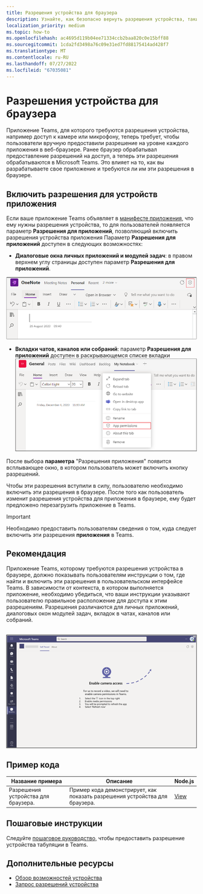 ```yaml
---
title: Разрешения устройства для браузера
description: Узнайте, как безопасно вернуть разрешения устройства, такие как доступ к камере или микрофону для приложений в веб-клиенте.
localization_priority: medium
ms.topic: how-to
ms.openlocfilehash: ac4695d119b04ee71334ccb2baa820c0e15bff88
ms.sourcegitcommit: 1cda2fd3498a76c09e31ed7fd88175414ad428f7
ms.translationtype: MT
ms.contentlocale: ru-RU
ms.lasthandoff: 07/27/2022
ms.locfileid: "67035081"
---
```

# <a name="device-permissions-for-the-browser"></a>Разрешения устройства для браузера

Приложение Teams, для которого требуются разрешения устройства, например доступ к камере или микрофону, теперь требует, чтобы пользователи вручную предоставили разрешение на уровне каждого приложения в веб-браузере. Ранее браузер обрабатывал предоставление разрешений на доступ, а теперь эти разрешения обрабатываются в Microsoft Teams. Это влияет на то, как вы разрабатываете свое приложение и требуются ли им эти разрешения в браузере.

## <a name="enable-apps-device-permissions"></a>Включить разрешения для устройств приложения

Если ваше приложение Teams объявляет в [манифесте приложения](native-device-permissions.md#specify-permissions), что ему нужны разрешения устройства, то для пользователей появляется параметр **Разрешения для приложений**, позволяющий включить разрешения устройства приложения Параметр **Разрешения для приложений** доступен в следующих возможностях:

* **Диалоговые окна личных приложений и модулей задач**: в правом верхнем углу страницы доступен параметр **Разрешения для приложений**.
<img src="../../assets/images/tabs/apppermissions.png" alt="App permissions button" width="800"/>

* **Вкладки чатов, каналов или собраний**: параметр **Разрешения для приложений** доступен в раскрывающемся списке вкладки ![Раскрывающийся список разрешений для приложений](../../assets/images/tabs/drop-downapppermissions.png)

После выбора **параметра** "Разрешения приложения" появится всплывающее окно, в котором пользователь может включить кнопку разрешений.

Чтобы эти разрешения вступили в силу, пользователю необходимо включить эти разрешения в браузере. После того как пользователь изменит разрешения устройства для приложения в браузере, ему будет предложено перезагрузить приложение в Teams.

> [!IMPORTANT]
> Необходимо предоставить пользователям сведения о том, куда следует включить эти разрешения **приложения** в Teams.

## <a name="recommendation"></a>Рекомендация

Приложение Teams, которому требуются разрешения устройства в браузере, должно показывать пользователям инструкции о том, где найти и включить эти разрешения в пользовательском интерфейсе Teams. В зависимости от контекста, в котором выполняется приложение, необходимо убедиться, что ваши инструкции указывают пользователю правильное расположение для доступа к этим разрешениям. Разрешения различаются для личных приложений, диалоговых окон модулей задач, вкладок в чатах, каналов или собраний.

</br>
<img src="../../assets/images/tabs/enable-access.png" alt="Enable camera access" width="800"/>

## <a name="code-sample"></a>Пример кода

|Название примера | Описание | Node.js |
|----------------|-----------------|--------------|
| Разрешения устройства для браузера. | Пример кода демонстрирует, как показать разрешения устройства для браузера. | [View](https://github.com/OfficeDev/Microsoft-Teams-Samples/tree/main/samples/tab-device-permissions/nodejs) |

## <a name="step-by-step-guide"></a>Пошаговые инструкции

Следуйте [пошаговое руководство,](../../sbs-tab-device-permissions.yml) чтобы предоставить разрешение устройства табуляции в Teams.

## <a name="see-also"></a>Дополнительные ресурсы

* [Обзор возможностей устройства](device-capabilities-overview.md)
* [Запрос разрешений устройства](native-device-permissions.md)
